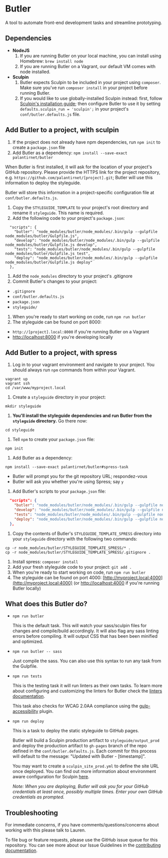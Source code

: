 # Butler

A tool to automate front-end development tasks and streamline prototyping.

## Dependencies

* **NodeJS**
  1. If you are running Butler on your local machine, you can install using Homebrew: `brew install node`
  1. If you are running Butler on a Vagrant, our default VM comes with node installed.
* **Sculpin**
  1. Butler expects Sculpin to be included in your project using `composer`. Make sure you've run `composer install` in your project before running Butler.
  1. If you would like to use globally-installed Sculpin instead: first, follow [Sculpin's installation guide](https://sculpin.io/getstarted/); then configure Butler to use it by setting `defaults.sculpin_run = 'sculpin';` in your project's `conf/butler.defaults.js` file.

## Add Butler to a project, with sculpin

1. If the project does not already have npm dependencies, run `npm init` to create a `package.json` file
1. Add Butler as a dependency: `npm install --save-exact palantirnet/butler`

  When Butler is first installed, it will ask for the location of your project's GitHub repository. Please provide the HTTPS link for the project repository, e.g. `https://github.com/palantirnet/[project].git`; Butler will use this information to deploy the styleguide.

  Butler will store this information in a project-specific configuration file at `conf/butler.defaults.js`.

1. Copy the `STYLEGUIDE_TEMPLATE` to your project's root directory and rename it `styleguide`. This name is required.
1. Add the following code to your project's `package.json`:

  ````
    "scripts": {
      "butler": "node_modules/butler/node_modules/.bin/gulp --gulpfile node_modules/butler/Gulpfile.js",
      "develop": "node_modules/butler/node_modules/.bin/gulp --gulpfile node_modules/butler/Gulpfile.js develop",
      "tests": "node_modules/butler/node_modules/.bin/gulp --gulpfile node_modules/butler/Gulpfile.js test",
      "deploy": "node_modules/butler/node_modules/.bin/gulp --gulpfile node_modules/butler/Gulpfile.js deploy"
    },
  ````
1. Add the `node_modules` directory to your project's .gitignore
1. Commit Butler's changes to your project:
  * `.gitignore`
  * `conf/butler.defaults.js`
  * `package.json`
  * `styleguide/`
1. When you're ready to start working on code, run `npm run butler`
1. The styleguide can be found on port 8000:
  * `http://[project].local:8000` if you're running Butler on a Vagrant
  * [http://localhost:8000](http://localhost:8000) if you're developing locally

## Add Butler to a project, with spress

1. Log in to your vagrant environment and navigate to your project. You should always run `npm` commands from within your Vagrant.

  ```
vagrant up
vagrant ssh
cd /var/www/myproject.local
```
1. Create a `styleguide` directory in your project:

  ```
mkdir styleguide
```
1. **You'll install the styleguide dependencies and run Butler from the `styleguide` directory.** Go there now:

  ```
cd styleguide
```
1. Tell `npm` to create your `package.json` file:

  ```
npm init
```
1. Add Butler as a dependency:

  ```
npm install --save-exact palantirnet/butler#spress-task
```
  * Butler will prompt you for the git repository URL; respondez-vous
  * Butler will ask you whether you're using Spress; say `y`
1. Add Butler's scripts to your `package.json` file:

  ```json
    "scripts": {
      "butler": "node_modules/butler/node_modules/.bin/gulp --gulpfile node_modules/butler/Gulpfile.js",
      "develop": "node_modules/butler/node_modules/.bin/gulp --gulpfile node_modules/butler/Gulpfile.js develop",
      "tests": "node_modules/butler/node_modules/.bin/gulp --gulpfile node_modules/butler/Gulpfile.js test",
      "deploy": "node_modules/butler/node_modules/.bin/gulp --gulpfile node_modules/butler/Gulpfile.js deploy"
    },
```
1. Copy the contents of Butler's `STYLEGUIDE_TEMPLATE_SPRESS` directory into your `styleguide` directory with the following two commands:

  ```
cp -r node_modules/butler/STYLEGUIDE_TEMPLATE_SPRESS/* .
cp -r node_modules/butler/STYLEGUIDE_TEMPLATE_SPRESS/.gitignore .
```
1. Install spress: `composer install`
1. Add your fresh styleguide code to your project: `git add .`
1. When you're ready to start working on code, run `npm run butler`
1. The styleguide can be found on port 4000: [http://myproject.local:4000](http://myproject.local:4000) (or [http://localhost:4000](http://localhost:4000) if you're running Butler locally)

## What does this Butler do?

* `npm run butler`

  This is the default task. This will watch your sass/sculpin files for changes and compile/build accordingly. It will also flag any sass linting errors before compiling. It will output CSS that has been been minified and optimized.

* `npm run butler -- sass`

  Just compile the sass. You can also use this syntax to run any task from the Gulpfile.

* `npm run tests`

  This is the testing task it will run linters as their own tasks. To learn more about configuring and customizing the linters for Butler check the [linters documentation](/docs/LINTERS.md).

  This task also checks for WCAG 2.0AA compliance using the [gulp-accessibility](https://github.com/yargalot/gulp-accessibility) plugin.

* `npm run deploy`

  This is a task to deploy the static styleguide to GitHub pages.

  Butler will build a Sculpin production artifact to `styleguide/output_prod` and deploy the production artifact to `gh-pages` branch of the repo defined in the `conf/butler.defaults.js`. Each commit for this process will default to the message: "Updated with Butler - [timestamp]".

  You may want to create a `sculpin_site_prod.yml` to define the site URL once deployed. You can find out more information about environment aware configuration for Sculpin [here](https://sculpin.io/documentation/configuration/).

  *Note: When you are deploying, Butler will ask you for your GitHub credentials at least once, possibly multiple times. Enter your own GitHub credentials as prompted.*

## Troubleshooting

For immediate concerns, if you have comments/questions/concerns about working with this please talk to Lauren.

To file bug or feature requests, please use the GitHub issue queue for this repository. You can see more about our Issue Guidelines in the [contributing documentation](/docs/CONTRIBUTING.md).

